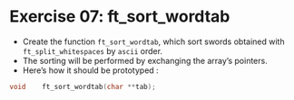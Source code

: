 # Exercise 07: ft_sort_wordtab
- Create the function `ft_sort_wordtab`, which sort swords obtained with `ft_split_whitespaces` by `ascii` order.
- The sorting will be performed by exchanging the array’s pointers.
- Here’s how it should be prototyped :

```c
void	ft_sort_wordtab(char **tab);
```
